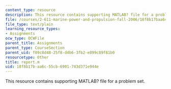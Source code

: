 ```yaml
---
content_type: resource
description: This resource contains supporting MATLAB? file for a problem set.
file: /courses/2-611-marine-power-and-propulsion-fall-2006/18f8b17baa6c55cb6901743d371e944e_report.m
file_type: text/plain
learning_resource_types:
- Assignments
ocw_type: OCWFile
parent_title: Assignments
parent_type: CourseSection
parent_uid: f09c8d48-25f8-d4b6-3fb2-e899c89f81b0
resourcetype: Other
title: report.m
uid: 18f8b17b-aa6c-55cb-6901-743d371e944e
---
```

This resource contains supporting MATLAB? file for a problem set.

